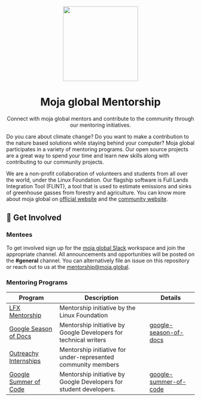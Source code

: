 <p align="center">
  <br>
  <a href="https://moja.global">
    <img src="https://github.com/moja-global.png" width="200"/>
  </a>
</p>

<h1 align="center">Moja global Mentorship</h1>

<p align="center">
  Connect with moja global mentors and contribute to the community through our mentoring initiatives.
</p>

Do you care about climate change? Do you want to make a contribution to the nature based solutions while staying behind your computer? Moja global participates in a variety of mentoring programs. Our open source projects are a great way to spend your time and learn new skills along with contributing to our community projects.

We are a non-profit collaboration of volunteers and students from all over the world, under the Linux Foundation. Our flagship software is Full Lands Integration Tool (FLINT), a tool that is used to estimate emissions and sinks of greenhouse gasses from forestry and agriculture. You can know more about moja global on [official website](https://moja.global) and the [community website](https://community.moja.global/).


## 🚀 Get Involved

### Mentees

To get involved sign up for the [moja global Slack](https://join.slack.com/t/mojaglobal/shared_invite/zt-o6ta1ug0-rVLjAo460~d7JbZ~HpFFtw) workspace and join the appropriate channel. All announcements and opportunities will be posted on the **#general** channel. You can alternatively file an issue on this repository or reach out to us at the [mentorship@moja.global](mailto:mentorship@moja.global).

### Mentoring Programs

| Program               | Description                                                        | Details |
|-----------------------|--------------------------------------------------------------------|---------|
| [LFX Mentorship](https://lfx.linuxfoundation.org/tools/mentorship/)        | Mentorship initiative by the Linux Foundation                      |         |
| [Google Season of Docs](https://developers.google.com/season-of-docs) | Mentorship initiative by Google Developers for technical writers   |  [google-season-of-docs](google-season-of-docs)       |
| [Outreachy Internships](https://www.outreachy.org/) | Mentorship initiative for under-represented community members      |         |
| [Google Summer of Code](https://summerofcode.withgoogle.com/) | Mentorship initiative by Google Developers for student developers. |  [google-summer-of-code](google-summer-of-code)       |
